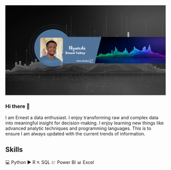 ![MasterHead](https://github.com/Teitey77/Teitey77/blob/main/Banner.png)

### Hi there 👋
I am Ernest a data enthusiast. I enjoy transforming raw and complex data into meaningful insight for decision-making. I enjoy learning new things like advanced analytic techniques and programming languages. This is to ensure I am always updated with the current trends of information.

## Skills
💻 Python
▶️ R
↖️ SQL
💹 Power BI
📊 Excel
